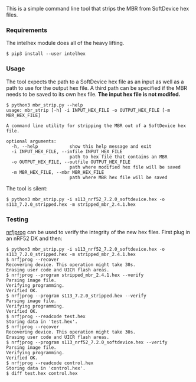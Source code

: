This is a simple command line tool that strips the MBR from SoftDevice hex files.

### Requirements
The intelhex module does all of the heavy lifting.
```
$ pip3 install --user intelhex
```

### Usage
The tool expects the path to a SoftDevice hex file as an input as well as a path to use for the output hex file. A third path can be specified if the MBR needs to be saved to its own hex file. **The input hex file is not modifed.**
```
$ python3 mbr_strip.py --help
usage: mbr_strip [-h] -i INPUT_HEX_FILE -o OUTPUT_HEX_FILE [-m MBR_HEX_FILE]

A command line utility for stripping the MBR out of a SoftDevice hex file.

optional arguments:
  -h, --help            show this help message and exit
  -i INPUT_HEX_FILE, --infile INPUT_HEX_FILE
                        path to hex file that contains an MBR
  -o OUTPUT_HEX_FILE, --outfile OUTPUT_HEX_FILE
                        path where modified hex file will be saved
  -m MBR_HEX_FILE, --mbr MBR_HEX_FILE
                        path where MBR hex file will be saved
```
The tool is silent:
```
$ python3 mbr_strip.py -i s113_nrf52_7.2.0_softdevice.hex -o s113_7.2.0_stripped.hex -m stripped_mbr_2.4.1.hex
```

### Testing
[nrfjprog](https://www.nordicsemi.com/Products/Development-tools/nRF-Command-Line-Tools) can be used to verify the integrity of the new hex files. First plug in an nRF52 DK and then:
```
$ python3 mbr_strip.py -i s113_nrf52_7.2.0_softdevice.hex -o s113_7.2.0_stripped.hex -m stripped_mbr_2.4.1.hex
$ nrfjprog --recover
Recovering device. This operation might take 30s.
Erasing user code and UICR flash areas.
$ nrfjprog --program stripped_mbr_2.4.1.hex --verify
Parsing image file.
Verifying programming.
Verified OK.
$ nrfjprog --program s113_7.2.0_stripped.hex --verify
Parsing image file.
Verifying programming.
Verified OK.
$ nrfjprog --readcode test.hex
Storing data in 'test.hex'.
$ nrfjprog --recover
Recovering device. This operation might take 30s.
Erasing user code and UICR flash areas.
$ nrfjprog --program s113_nrf52_7.2.0_softdevice.hex --verify
Parsing image file.
Verifying programming.
Verified OK.
$ nrfjprog --readcode control.hex
Storing data in 'control.hex'.
$ diff test.hex control.hex
```
